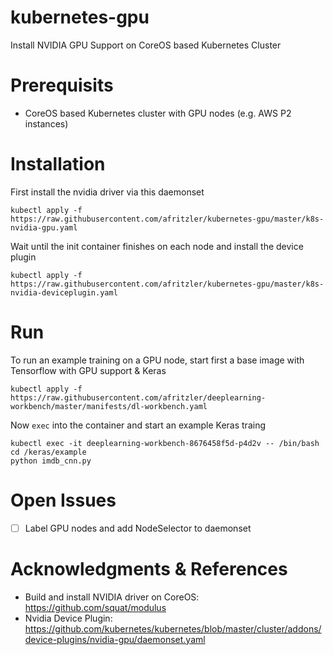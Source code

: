 # kubernetes-gpu
Install NVIDIA GPU Support on CoreOS based Kubernetes Cluster

# Prerequisits
* CoreOS based Kubernetes cluster with GPU nodes (e.g. AWS P2 instances)

# Installation
First install the nvidia driver via this daemonset
```
kubectl apply -f https://raw.githubusercontent.com/afritzler/kubernetes-gpu/master/k8s-nvidia-gpu.yaml
```
Wait until the init container finishes on each node and install the device plugin
```
kubectl apply -f https://raw.githubusercontent.com/afritzler/kubernetes-gpu/master/k8s-nvidia-deviceplugin.yaml

```


# Run
To run an example training on a GPU node, start first a base image with Tensorflow with GPU support & Keras
```
kubectl apply -f https://raw.githubusercontent.com/afritzler/deeplearning-workbench/master/manifests/dl-workbench.yaml
```
Now `exec` into the container and start an example Keras traing
```
kubectl exec -it deeplearning-workbench-8676458f5d-p4d2v -- /bin/bash
cd /keras/example
python imdb_cnn.py
```

# Open Issues
- [ ] Label GPU nodes and add NodeSelector to daemonset


# Acknowledgments & References
* Build and install NVIDIA driver on CoreOS: https://github.com/squat/modulus
* Nvidia Device Plugin: https://github.com/kubernetes/kubernetes/blob/master/cluster/addons/device-plugins/nvidia-gpu/daemonset.yaml